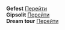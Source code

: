 **Gefest** [Перейти](https://vovako.github.io/gefest/)\
**Gipsolit** [Перейти](https://vovako.github.io/gipsolit_site/)\
**Dream tour** [Перейти](https://vovako.github.io/dreamkamTour/)

